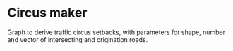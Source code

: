 # Circus maker
Graph to derive traffic circus setbacks, with parameters for shape, number and vector of intersecting and origination roads.
